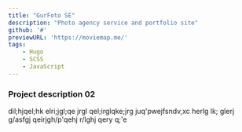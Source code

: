 ```yaml
---
title: "GurFoto SE"
description: "Photo agency service and portfolio site"
github: '#'
previewURL: 'https://moviemap.me/'
tags: 
    - Hugo
    - SCSS
    - JavaScript
---
```


### Project description 02

dil;hjqel;hk elri;jgl;qe jrgl qel;irglqke;jrg juq'pwejfsndv,xc herlg lk; glerj g/asfgj qeirjgh/p'qehj r/lghj qery q;'e
